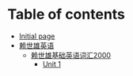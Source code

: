 # Table of contents

* [Initial page](README.md)
* [赖世雄英语](lai-shi-xiong-ying-yu/README.md)
  * [赖世雄基础英语词汇2000](lai-shi-xiong-ying-yu/lai-shi-xiong-ji-chu-ying-yu-ci-hui-2000/README.md)
    * [Unit 1](lai-shi-xiong-ying-yu/lai-shi-xiong-ji-chu-ying-yu-ci-hui-2000/unit-1.md)

